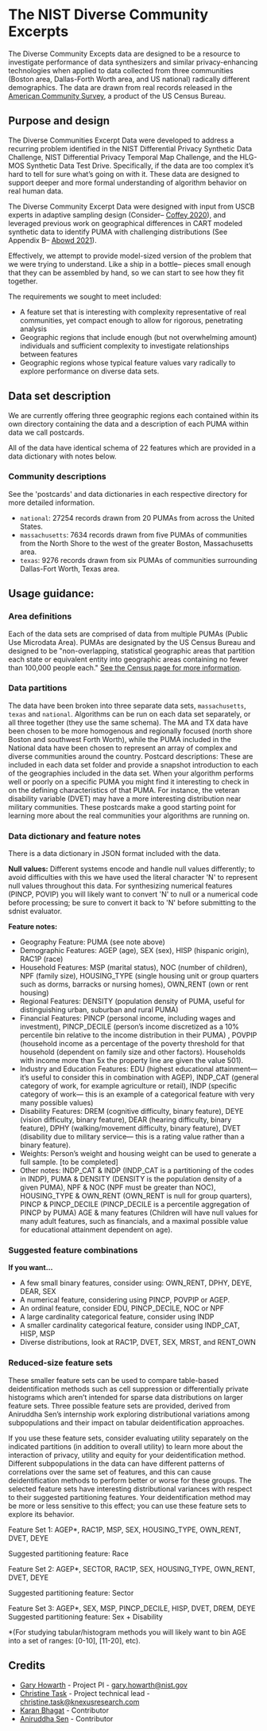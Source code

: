 # The NIST Diverse Community Excerpts

The Diverse Community Excepts data are designed to be a resource to investigate performance of data synthesizers and similar privacy-enhancing technologies when applied to data collected from three communities (Boston area, Dallas-Forth Worth area, and US national) radically different demographics. The data are drawn from real records released in the [American Community Survey](https://www.census.gov/programs-surveys/acs), a product of the US Census Bureau.

## Purpose and design

The Diverse Communities Excerpt Data were developed to address a recurring problem identified in the NIST Differential Privacy Synthetic Data Challenge, NIST Differential Privacy Temporal Map Challenge, and the HLG-MOS Synthetic Data Test Drive. Specifically, if the data are too complex it’s hard to tell for sure what’s going on with it. These data are designed to support deeper and more formal understanding of algorithm behavior on real human data.

The Diverse Community Excerpt Data were designed with input from USCB experts in adaptive sampling design (Consider– [Coffey 2020](https://doi.org/10.1093/jssam/smz026)), and leveraged previous work on geographical differences in CART modeled synthetic data to identify PUMA with challenging distributions (See Appendix B– [Abowd 2021](https://ui.adsabs.harvard.edu/link_gateway/2021arXiv211013239A/arxiv:2110.13239)).

Effectively, we attempt to provide model-sized version of the problem that we were trying to understand.  Like a ship in a bottle– pieces small enough that they can be assembled by hand, so we can start to see how they fit together.

The requirements we sought to meet included:
- A feature set that is interesting with complexity representative of real communities, yet compact enough to allow for rigorous, penetrating analysis
- Geographic regions that include enough (but not overwhelming amount) individuals and sufficient complexity to investigate relationships between features
- Geographic regions whose typical feature values vary radically to explore performance on diverse data sets.

## Data set description

We are currently offering three geographic regions each contained within its own directory containing the data and a description of each PUMA within data we call postcards.

All of the data have identical schema of 22 features which are provided in a data dictionary with notes below.

### Community descriptions
See the 'postcards' and data dictionaries in each respective directory for more detailed information.
-  `national`: 27254 records drawn from 20 PUMAs from across the United States.
-  `massachusetts`: 7634 records drawn from five PUMAs of communities from the North Shore to the west of the greater Boston, Massachusetts area.
- `texas`:  9276 records drawn from six PUMAs of communities surrounding Dallas-Fort Worth, Texas area.


## Usage guidance:

### Area definitions
Each of the data sets are comprised of data from multiple PUMAs (Public Use Microdata Area). PUMAs are designated by the US Census Bureau and designed to be "non-overlapping, statistical geographic areas that partition each state or equivalent entity into geographic areas containing no fewer than 100,000 people each." [See the Census page for more information](https://www.census.gov/programs-surveys/geography/guidance/geo-areas/pumas.html).

### Data partitions
The data have been broken into three separate data sets, `massachusetts`, `texas` and `national`. Algorithms can be run on each data set separately, or all three together (they use the same schema).  The MA and TX data have been chosen to be more homogenous and regionally focused (north shore Boston and southwest Forth Worth), while the PUMA included in the National data have been chosen to represent an array of complex and diverse communities around the country.
Postcard descriptions: These are included in each data set folder and provide a snapshot introduction to each of the geographies included in the data set. When your algorithm performs well or poorly on a specific PUMA you might find it interesting to check in on the defining characteristics of that PUMA. For instance, the veteran disability variable (DVET) may have a more interesting distribution near military communities. These postcards make a good starting point for learning more about the real communities your algorithms are running on.


### Data dictionary and feature notes
There is a data dictionary in JSON format included with the data.

**Null values:** Different systems encode and handle null values differently; to avoid difficulties with this we have used the literal character 'N' to represent null values throughout this data. For synthesizing numerical features (PINCP, POVIP) you will likely want to convert 'N' to null or a numerical code before processing; be sure to convert it back to 'N' before submitting to the sdnist evaluator.

**Feature notes:**
- Geography Feature: PUMA (see note above)
- Demographic Features: AGEP (age), SEX (sex), HISP (hispanic origin), RAC1P (race)
- Household Features: MSP (marital status), NOC (number of children), NPF (family size), HOUSING_TYPE (single housing unit or group quarters such as dorms, barracks or nursing homes), OWN_RENT (own or rent housing)
- Regional Features: DENSITY (population density of PUMA, useful for distinguishing urban, suburban and rural PUMA)
- Financial Features: PINCP (personal income, including wages and investment), PINCP_DECILE (person’s income discretized as a 10% percentile bin relative to the income distribution in their PUMA) , POVPIP (household income as a percentage of the poverty threshold for that household (dependent on family size and other factors). Households with income more than 5x the property line are given the value 501).
- Industry and Education Features: EDU (highest educational attainment— it’s useful to consider this in combination with AGEP), INDP_CAT (general category of work, for example agriculture or retail), INDP (specific category of work— this is an example of a categorical feature with very many possible values)
- Disability Features: DREM (cognitive difficulty, binary feature), DEYE (vision difficulty, binary feature), DEAR (hearing difficulty, binary feature), DPHY (walking/movement difficulty, binary feature), DVET (disability due to military service— this is a rating value rather than a binary feature).
- Weights: Person’s weight and housing weight can be used to generate a full sample. [to be completed]
- Other notes: INDP_CAT & INDP (INDP_CAT is a partitioning of the codes in INDP), PUMA & DENSITY (DENSITY is the population density of a given PUMA), NPF & NOC (NPF must be greater than NOC), HOUSING_TYPE & OWN_RENT (OWN_RENT is null for group quarters), PINCP & PINCP_DECILE (PINCP_DECILE is a percentile aggregation of PINCP by PUMA) AGE & many features (Children will have null values for many adult features, such as financials, and a maximal possible value for educational attainment dependent on age).

### Suggested feature combinations
**If you want…**
- A few small binary features, consider using: OWN_RENT, DPHY, DEYE, DEAR, SEX
- A numerical feature, considering using PINCP, POVPIP or AGEP.
- An ordinal feature, consider EDU, PINCP_DECILE, NOC or NPF
- A large cardinality categorical feature, consider using INDP
- A smaller cardinality categorical feature, consider using INDP_CAT, HISP, MSP
- Diverse distributions, look at RAC1P, DVET, SEX, MRST, and RENT_OWN

### Reduced-size feature sets
These smaller feature sets can be used to compare table-based deidentification methods such as cell suppression or differentially private histograms which aren’t intended for sparse data distributions on larger feature sets.  Three possible feature sets are provided, derived from Aniruddha Sen’s internship work exploring distributional variations among subpopulations and their impact on tabular deidentification approaches.   

If you use these feature sets, consider evaluating utility separately on the indicated partitions (in addition to overall utility) to learn more about the interaction of privacy, utility and equity for your deidentification method.   Different subpopulations in the data can have different patterns of correlations over the same set of features, and this can cause deidentification methods to perform better or worse for these groups.  The selected feature sets have interesting distributional variances with respect to their suggested partitioning features.  Your deidentification method may be more or less sensitive to this effect; you can use these feature sets to explore its behavior.   


Feature Set 1: AGEP*, RAC1P, MSP, SEX, HOUSING_TYPE, OWN_RENT, DVET, DEYE

Suggested partitioning feature: Race 


Feature Set 2: AGEP*, SECTOR, RAC1P, SEX, HOUSING_TYPE, OWN_RENT, DVET, DEYE

Suggested partitioning feature: Sector
 

Feature Set 3: AGEP*, SEX, MSP, PINCP_DECILE, HISP, DVET, DREM, DEYE
Suggested partitioning feature: Sex + Disability 

*(For studying tabular/histogram methods you will likely want to bin AGE into a set of ranges: [0-10], [11-20], etc). 

## Credits 
- [Gary Howarth](https://www.nist.gov/people/gary-howarth) - Project PI - gary.howarth@nist.gov
- [Christine Task](https://github.com/ctask) - Project technical lead - christine.task@knexusresearch.com
- [Karan Bhagat](https://github.com/kbtriangulum) - Contributor
- [Aniruddha Sen](https://www.linkedin.com/in/senaniruddha/) - Contributor



